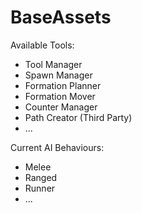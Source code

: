 # BaseAssets

Available Tools:
- Tool Manager
- Spawn Manager
- Formation Planner
- Formation Mover
- Counter Manager
- Path Creator (Third Party)
- ...

Current AI Behaviours:
- Melee
- Ranged
- Runner
- ...
